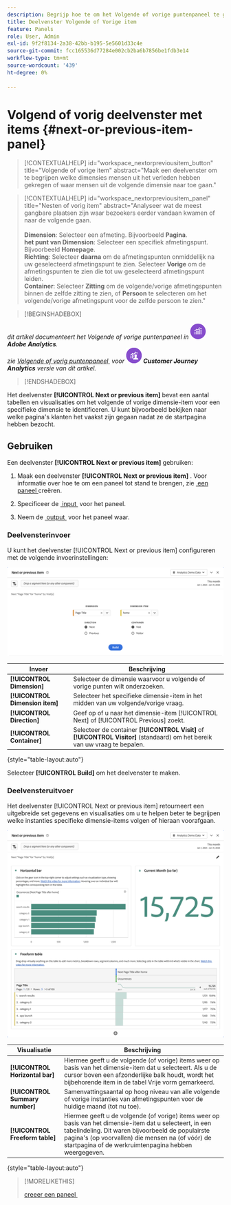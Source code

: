 ```yaml
---
description: Begrijp hoe te om het Volgende of vorige puntenpaneel te gebruiken dat de volgende of vorige punten voor een specifieke afmeting toont.
title: Deelvenster Volgende of Vorige item
feature: Panels
role: User, Admin
exl-id: 9f2f8134-2a38-42bb-b195-5e5601d33c4e
source-git-commit: fcc165536d77284e002cb2ba6b7856be1fdb3e14
workflow-type: tm+mt
source-wordcount: '439'
ht-degree: 0%

---
```


# Volgend of vorig deelvenster met items {#next-or-previous-item-panel}

>[!CONTEXTUALHELP]
>id="workspace_nextorpreviousitem_button"
>title="Volgende of vorige item"
>abstract="Maak een deelvenster om te begrijpen welke dimensies mensen uit het verleden hebben gekregen of waar mensen uit de volgende dimensie naar toe gaan."

>[!CONTEXTUALHELP]
>id="workspace_nextorpreviousitem_panel"
>title="Nesten of vorig item"
>abstract="Analyseer wat de meest gangbare plaatsen zijn waar bezoekers eerder vandaan kwamen of naar de volgende gaan.<br/><br/>**Dimension**: Selecteer een afmeting. Bijvoorbeeld **Pagina**.<br/>**het punt van Dimension**: Selecteer een specifiek afmetingspunt. Bijvoorbeeld **Homepage**.<br/>**Richting**: Selecteer **daarna** om de afmetingspunten onmiddellijk na uw geselecteerd afmetingspunt te zien. Selecteer **Vorige** om de afmetingspunten te zien die tot uw geselecteerd afmetingspunt leiden.<br/>**Container**: Selecteer **Zitting** om de volgende/vorige afmetingspunten binnen de zelfde zitting te zien, of **Persoon** te selecteren om het volgende/vorige afmetingspunt voor de zelfde persoon te zien."

>[!BEGINSHADEBOX]

_dit artikel documenteert het Volgende of vorige puntenpaneel in_ ![&#x200B; AdobeAnalytics &#x200B;](/help/assets/icons/AdobeAnalytics.svg) _&#x200B;**Adobe Analytics**._<br/>_zie [&#x200B; Volgende of vorig puntenpaneel &#x200B;](/help/analyze/analysis-workspace/c-panels/next-previous.md) voor_ ![&#x200B; CustomerJourneyAnalytics &#x200B;](/help/assets/icons/CustomerJourneyAnalytics.svg) _&#x200B;**Customer Journey Analytics** versie van dit artikel._

>[!ENDSHADEBOX]

Het deelvenster **[!UICONTROL Next or previous item]** bevat een aantal tabellen en visualisaties om het volgende of vorige dimensie-item voor een specifieke dimensie te identificeren. U kunt bijvoorbeeld bekijken naar welke pagina&#39;s klanten het vaakst zijn gegaan nadat ze de startpagina hebben bezocht.

## Gebruiken

Een deelvenster **[!UICONTROL Next or previous item]** gebruiken:

1. Maak een deelvenster **[!UICONTROL Next or previous item]** . Voor informatie over hoe te om een paneel tot stand te brengen, zie [&#x200B; een paneel &#x200B;](panels.md#create-a-panel) creëren.

1. Specificeer de [&#x200B; input &#x200B;](#panel-input) voor het paneel.

1. Neem de [&#x200B; output &#x200B;](#panel-output) voor het paneel waar.

### Deelvensterinvoer

U kunt het deelvenster [!UICONTROL Next or previous item] configureren met de volgende invoerinstellingen:

![&#x200B; Volgende of vorige puntenpaneel &#x200B;](assets/next-or-previous-item.png)

| Invoer | Beschrijving |
| --- | --- |
| **[!UICONTROL Dimension]** | Selecteer de dimensie waarvoor u volgende of vorige punten wilt onderzoeken. |
| **[!UICONTROL Dimension item]** | Selecteer het specifieke dimensie-item in het midden van uw volgende/vorige vraag. |
| **[!UICONTROL Direction]** | Geef op of u naar het dimensie-item [!UICONTROL Next] of [!UICONTROL Previous] zoekt. |
| **[!UICONTROL Container]** | Selecteer de container **[!UICONTROL Visit]** of **[!UICONTROL Visitor]** (standaard) om het bereik van uw vraag te bepalen. |

{style="table-layout:auto"}

Selecteer **[!UICONTROL Build]** om het deelvenster te maken.

### Deelvensteruitvoer

Het deelvenster [!UICONTROL Next or previous item] retourneert een uitgebreide set gegevens en visualisaties om u te helpen beter te begrijpen welke instanties specifieke dimensie-items volgen of hieraan voorafgaan.

![&#x200B; Volgende/Vorige paneeloutput &#x200B;](assets/next-or-previous-item-output.png)


| Visualisatie | Beschrijving |
| --- | --- |
| **[!UICONTROL Horizontal bar]** | Hiermee geeft u de volgende (of vorige) items weer op basis van het dimensie-item dat u selecteert. Als u de cursor boven een afzonderlijke balk houdt, wordt het bijbehorende item in de tabel Vrije vorm gemarkeerd. |
| **[!UICONTROL Summary number]** | Samenvattingsaantal op hoog niveau van alle volgende of vorige instanties van afmetingspunten voor de huidige maand (tot nu toe). |
| **[!UICONTROL Freeform table]** | Hiermee geeft u de volgende (of vorige) items weer op basis van het dimensie-item dat u selecteert, in een tabelindeling. Dit waren bijvoorbeeld de populairste pagina&#39;s (op voorvallen) die mensen na (of vóór) de startpagina of de werkruimtenpagina hebben weergegeven. |

{style="table-layout:auto"}


>[!MORELIKETHIS]
>
>[&#x200B; creeer een paneel &#x200B;](/help//analyze/analysis-workspace/c-panels/panels.md#create-a-panel)
>

<!--
# Next or previous item panel

This panel contains a number of tables and visualizations to easily identify the next or previous dimension item for a specific dimension. For example, you might want to explore which pages customers went to most often after they visited the Home page.

## Access the panel

You can access the panel from within [!UICONTROL Reports] or within [!UICONTROL Workspace].

| Access point | Description |
| --- | --- |
| [!UICONTROL Reports] | <ul><li>The panel is already dropped into a project.</li><li>The left rail is collapsed.</li><li>If you selected [!UICONTROL Next page], default settings have already been applied, such as [!UICONTROL Page] for [!UICONTROL Dimension], and the top page as the [!UICONTROL Dimension Item], [!UICONTROL Next] for [!UICONTROL Direction] and [!UICONTROL Visit] for [!UICONTROL Container]. You can modify all these settings.</li></ul>![Next/Previous panel](assets/next-previous.png)|
| Workspace | Create a new project and select the Panel icon in the left rail. Then drag the [!UICONTROL Next or previous item] panel above the Freeform table. Notice that the [!UICONTROL Dimension] and [!UICONTROL Dimension Item] fields are left blank. Select a dimension from the drop-down list. [!UICONTROL Dimension items] are populated based on the [!UICONTROL dimension] you chose. The top dimension item gets added, but you can select a different item. The defaults are Next and Visitor. Again, you can modify these as well.<p>![Next/Previous panel](assets/next-previous2.png) |

{style="table-layout:auto"}

## Panel Inputs {#Input}

You can configure the [!UICONTROL Next or previous item] panel panel using these input settings:

| Setting | Description |
| --- | --- |
| Segment (or other component) drop zone | You can drag and drop segments or other components to further filter your panel results. |
| Dimension | The dimension for which you want to explore next or previous items. |
| Dimension Item | The specific item at the center of your next/previous inquiry. |
| Direction | Specify whether you are looking for the [!UICONTROL Next] or the [!UICONTROL Previous] dimension item. |
| Container | [!UICONTROL Visit] or [!UICONTROL Visitor] (default) determine the scope of your inquiry. |

{style="table-layout:auto"}

Click **[!UICONTROL Build]** to build the panel.

## Panel output {#output}

The [!UICONTROL Next or previous item] panel returns a rich set of data and visualizations to help you better understand what occurrences follow or precede specific dimension items.

![Next/Previous panel output](assets/next-previous-output.png)

![Next/Previous panel output](assets/next-previous-output2.png)

| Visualization | Description |
| --- | --- |
| Horizontal bar | Lists the next (or previous) items based on the dimension item you chose. Hovering over an individual bar highlights the corresponding item in the Freeform table. |
| Summary number | High-level summary number of all next or previous dimension item occurrences for the current month (so far.) |
| Freeform table | Lists the next (or previous) items based on the dimension item you chose, in a table format. For example, which were the most popular pages (by occurrences) that people went to after (or before) the home page or the workspace page. |

{style="table-layout:auto"}

-->